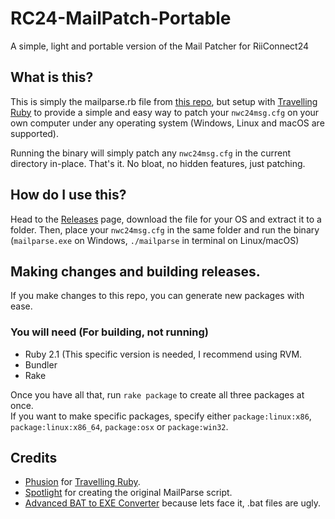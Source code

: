 # RC24-MailPatch-Portable
A simple, light and portable version of the Mail Patcher for RiiConnect24


## What is this?
This is simply the mailparse.rb file from [this repo](https://github.com/RiiConnect24/RiiConnect24-Mail-Patcher-Windows), but setup with [Travelling Ruby](https://github.com/phusion/traveling-ruby) to provide a simple and easy way to patch your `nwc24msg.cfg` on your own computer under any operating system (Windows, Linux and macOS are supported).

Running the binary will simply patch any `nwc24msg.cfg` in the current directory in-place. That's it. No bloat, no hidden features, just patching.

## How do I use this?
Head to the [Releases](https://github.com/Seriell/RC24-MailPatch-Portable/releases) page, download the file for your OS and extract it to a folder. Then, place your `nwc24msg.cfg` in the same folder and run the binary (`mailparse.exe` on Windows, `./mailparse` in terminal on Linux/macOS)


## Making changes and building releases.
If you make changes to this repo, you can generate new packages with ease.

### You will need (For building, not running)
- Ruby 2.1 (This specific version is needed, I recommend using RVM.
- Bundler
- Rake

Once you have all that, run `rake package` to create all three packages at once.</br>
If you want to make specific packages, specify either `package:linux:x86`, `package:linux:x86_64`, `package:osx` or `package:win32`.

## Credits
- [Phusion](https://github.com/phusion) for [Travelling Ruby](https://github.com/phusion/traveling-ruby).
- [Spotlight](https://github.com/spotlightishere) for creating the original MailParse script.
- [Advanced BAT to EXE Converter](http://www.battoexeconverter.com/) because lets face it, .bat files are ugly.
